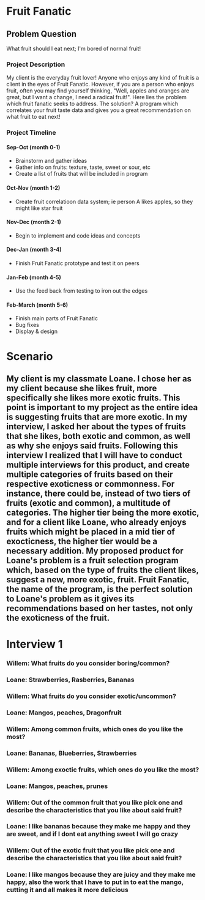# Fruit Fanatic

## Problem Question
What fruit should I eat next; I'm bored of normal fruit!
### Project Description
My client is the everyday fruit lover! Anyone who enjoys any kind of fruit is a client in the eyes of Fruit Fanatic. However, if you are a person who enjoys fruit, often you may find yourself thinking, "Well, apples and oranges are great, but I want a change, I need a radical fruit!". Here lies the problem which fruit fanatic seeks to address. The solution? A program which correlates your fruit taste data and gives you a great recommendation on what fruit to eat next!

### Project Timeline

#### Sep-Oct    (month 0-1)
- Brainstorm and gather ideas
- Gather info on fruits: texture, taste, sweet or sour, etc
- Create a list of fruits that will be included in program

#### Oct-Nov    (month 1-2)
- Create fruit correlatioon data system; ie person A likes apples, so they might like star fruit

#### Nov-Dec    (month 2-1)
- Begin to implement and code ideas and concepts
#### Dec-Jan    (month 3-4)
- Finish Fruit Fanatic prototype and test it on peers
#### Jan-Feb    (month 4-5)
- Use the feed back from testing to iron out the edges
#### Feb-March  (month 5-6)
- Finish main parts of Fruit Fanatic
- Bug fixes
- Display & design

# Scenario 

## My client is my classmate Loane. I chose her as my client because she likes fruit, more specifically she likes more exotic fruits. This point is important to my project as the entire idea is suggesting fruits that are more exotic. In my interview, I asked her about the types of fruits that she likes, both exotic and common, as well as why she enjoys said fruits. Following this interview I realized that I will have to conduct multiple interviews for this product, and create multiple categories of fruits based on their respective exoticness or commonness. For instance, there could be, instead of two tiers of fruits (exotic and common), a multitude of categories. The higher tier being the more exotic, and for a client like Loane, who already enjoys fruits which might be placed in a mid tier of exocticness, the higher tier would be a necessary addition. My proposed product for Loane's problem is a fruit selection program which, based on the type of fruits the client likes, suggest a new, more exotic, fruit. Fruit Fanatic, the name of the program, is the perfect solution to Loane's problem as it gives its recommendations based on her tastes, not only the exoticness of the fruit. 


# Interview 1

### Willem: What fruits do you consider boring/common?
### Loane: Strawberries, Rasberries, Bananas
### Willem: What fruits do you consider exotic/uncommon?
### Loane: Mangos, peaches, Dragonfruit
### Willem: Among common fruits, which ones do you like the most?
### Loane: Bananas, Blueberries, Strawberries
### Willem: Among exoctic fruits, which ones do you like the most? 
### Loane: Mangos, peaches, prunes
### Willem: Out of the common fruit that you like pick one and describe the characteristics that you like about said fruit?
### Loane: I like bananas because they make me happy and they are sweet, and if I dont eat anything sweet I will go crazy
### Willem: Out of the exotic fruit that you like pick one and describe the characteristics that you like about said fruit?
### Loane: I like mangos because they are juicy and they make me happy, also the work that I have to put in to eat the mango, cutting it and all makes it more delicious


